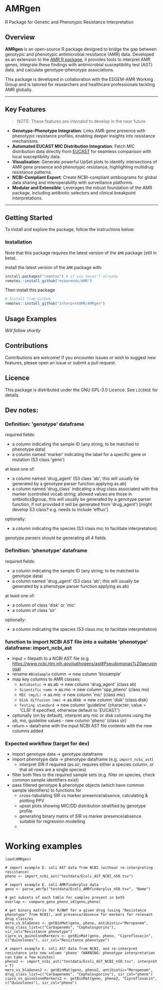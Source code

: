 # AMRgen

R Package for Genetic and Phenotypic Resistance Interpretation

## Overview

**AMRgen** is an open-source R package designed to bridge the gap between genotypic and phenotypic antimicrobial resistance (AMR) data. Developed as an extension to the [AMR R package](https://github.com/msberends/AMR), it provides tools to interpret AMR genes, integrate these findings with antimicrobial susceptibility test (AST) data, and calculate genotype-phenotype associations.

This package is developed in collaboration with the ESGEM-AMR Working Group and is tailored for researchers and healthcare professionals tackling AMR globally.

------------------------------------------------------------------------

## Key Features

> NOTE: These features are *intended* to develop in the near future

-   **Genotype-Phenotype Integration**: Links AMR gene presence with phenotypic resistance profiles, enabling deeper insights into resistance mechanisms.
-   **Automated EUCAST MIC Distribution Integration**: Fetch MIC distribution data directly from [EUCAST](https://mic.eucast.org) for seamless comparison with local susceptibility data.
-   **Visualisation**: Generate powerful UpSet plots to identify intersections of AMR gene presence and phenotypic resistance, highlighting multidrug resistance patterns.
-   **NCBI-Compliant Export**: Create NCBI-compliant antibiograms for global data sharing and interoperability with surveillance platforms.
-   **Modular and Extensible**: Leverages the robust foundation of the AMR package, including antibiotic selectors and clinical breakpoint interpretations.

------------------------------------------------------------------------

## Getting Started

To install and explore the package, follow the instructions below:

### Installation
Note that this package requires the latest version of the `AMR` package (still in beta).

Install the latest version of the `AMR` package with:
```r
install.packages("remotes") # if you haven't already
remotes::install_github("msberends/AMR")
```

Then install this package
``` r
# Install from GitHub
remotes::install_github("interpretAMR/AMRgen")
```

## Usage Examples

_Will follow shortly_

## Contributions

Contributions are welcome! If you encounter issues or wish to suggest new features, please open an issue or submit a pull request.

## Licence

This package is distributed under the GNU GPL-3.0 Licence. See `LICENSE` for details.



## Dev notes:

### Definition: 'genotype' dataframe

required fields:
- a column indicating the sample ID (any string; to be matched to phenotype data)
- a column named 'marker' indicating the label for a specific gene or mutation (S3 class 'gene')

at least one of:
- a column named 'drug_agent' (S3 class 'ab'; this will usually be generated by a genotype parser function applying as.ab)
- a column named 'drug_class' indicating a drug class associated with this marker (controlled vocab string; allowed values are those in antbiotics$group, this will usually be generated by a genotype parser function, if not provided it will be generated from 'drug_agent') [might develop S3 class? e.g. needs to include 'efflux']

optionally:
- a column indicating the species (S3 class mo; to facilitate interpretation)
  
genotype parsers should be generating all 4 fields

### Definition: 'phenotype' dataframe

required fields:
- a column indicating the sample ID (any string; to be matched to genotype data)
- a column named 'drug_agent' (S3 class 'ab'; this will usually be generated by a phenotype parser function applying as.ab)

at least one of:
- a column of class 'disk' or 'mic'
- a column of class 'sir'

optionally:
- a column indicating the species (S3 class mo; to facilitate interpretation)

### function to import NCBI AST file into a suitable 'phenotype' dataframe: import_ncbi_ast
- input = filepath to a NCBI AST file (e.g. https://www.ncbi.nlm.nih.gov/pathogens/ast#Pseudomonas%20aeruginosa)
- rename `#BioSample` column -> new column  'biosample'
- map key columns to AMR classes:
  - `Antibiotic` -> as.ab -> new column 'drug_agent' (class ab)
  - `Scientific name` -> as.mo -> new column 'spp_pheno' (class mo)
  - `MIC (mg/L)` -> as.mic -> new column 'mic' (class mic)
  - `Disk diffusion (mm)` -> as.disk -> new column 'disk' (class disk)
  - `Testing standard` -> new column 'guideline' (character; value = 'CLSI' if specified, otherwise default to 'EUCAST')
- optionally (on by default), interpret any mic or disk columns using the ab, mo, guideline values - new column 'pheno' (class sir)
- return = dataframe with the input NCBI AST file contents with the new columns added

### Expected workflow (target for dev)

* import genotype data -> genotype dataframe
* import phenotype data -> phenotype dataframe (e.g. `import_ncbi_ast`)
  - interpret SIR if required (as.sir; requires either a species column, or that all rows are a single species)
* filter both files to the required sample sets (e.g. filter on species, check common sample identifiers exist)
* pass filtered genotype & phenotype objects (which have common sample identifiers) to functions for
  - cross-tabulating SIR vs marker presence/absence, calculating & plotting PPV
  - upset plots showing MIC/DD distribution stratified by genotype profile
  - generating binary matrix of SIR vs marker presence/absence suitable for regression modelling
  - 

# Working examples
```
load(AMRgen)

# import example E. coli AST data from NCBI (without re-interpreting resistance)
pheno <- import_ncbi_ast("testdata/Ecoli_AST_NCBI_n50.tsv")

# import example E. coli AMRfinderplus data
geno <- parse_amrfp("testdata/Ecoli_AMRfinderplus_n50.tsv", "Name")

# get subsets of each table for samples present in both
overlap <- compare_geno_pheno_id(geno,pheno)

# get binary matrix for R/NWT for a given drug (using "Resistance phenotype" from NCBI), and presence/absence for markers for relevant drug class/es
mero_vs_blaGenes <- getBinMat(geno, pheno, antibiotic="Meropenem", drug_class_list=c("Carbapenems", "Cephalosporins"), sir_col="Resistance phenotype")
cipro_vs_quinoloneMarkers <- getBinMat(geno, pheno, "Ciprofloxacin", c("Quinolones"), sir_col="Resistance phenotype")

# import example E. coli AST data from NCBI, and re-interpret resistance into new column 'pheno' (WARNING: phenotype interpretation can take a few minutes)
pheno2 <- import_ncbi_ast("testdata/Ecoli_AST_NCBI_n50.tsv", interpret = T)
mero_vs_blaGenes2 <- getBinMat(geno, pheno2, antibiotic="Meropenem", drug_class_list=c("Carbapenems", "Cephalosporins"), sir_col="pheno")
cipro_vs_quinoloneMarkers2 <- getBinMat(geno, pheno2, "Ciprofloxacin", c("Quinolones"), sir_col="pheno")


```
